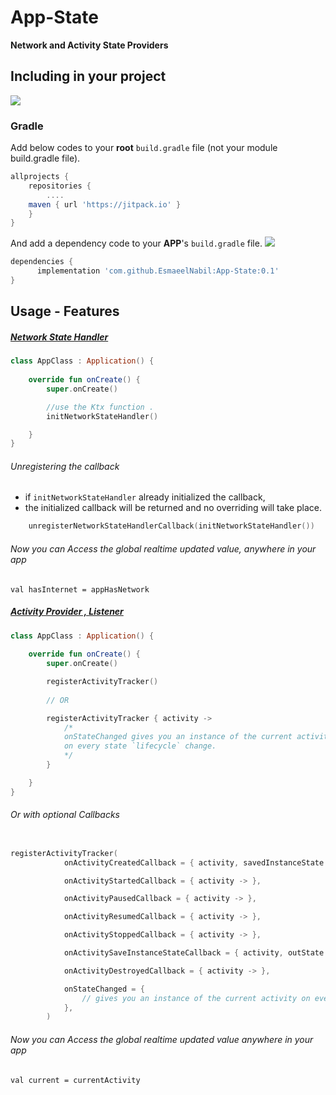 # App-State

**Network and Activity State Providers**

## Including in your project
[![](https://jitpack.io/v/EsmaeelNabil/App-State.svg)](https://jitpack.io/#EsmaeelNabil/App-State)
### Gradle 
Add below codes to your **root** `build.gradle` file (not your module build.gradle file).
```gradle
allprojects {
    repositories {
    	....
	maven { url 'https://jitpack.io' }
    }
}
```
And add a dependency code to your **APP**'s `build.gradle` file. [![](https://jitpack.io/v/EsmaeelNabil/App-State.svg)](https://jitpack.io/#EsmaeelNabil/App-State)
```gradle
dependencies {
	  implementation 'com.github.EsmaeelNabil:App-State:0.1'
}
```
## Usage - Features

##### [Network State Handler](https://github.com/EsmaeelNabil/App-State/blob/master/stateLib/src/main/java/com/esmaeel/statelib/NetworkStateHandler.kt)
``` kotlin
class AppClass : Application() {
   
    override fun onCreate() {
        super.onCreate()

        //use the Ktx function .
        initNetworkStateHandler()

    }
}
```
###### Unregistering the callback
 - if `initNetworkStateHandler` already initialized the callback,
 - the initialized callback will be returned and no overriding will take place.
``` kotlin
    unregisterNetworkStateHandlerCallback(initNetworkStateHandler())
```
    

###### Now you can Access the global realtime updated value, anywhere in your app
`val hasInternet = appHasNetwork`


##### [Activity Provider , Listener](https://github.com/EsmaeelNabil/App-State/blob/master/stateLib/src/main/java/com/esmaeel/statelib/ActivityProvider.kt)
``` kotlin
class AppClass : Application() {
   
    override fun onCreate() {
        super.onCreate()

        registerActivityTracker()
        
        // OR

        registerActivityTracker { activity ->
            /*
            onStateChanged gives you an instance of the current activity
            on every state `lifecycle` change.
            */
        }

    }
}
```

###### Or with optional Callbacks
``` kotlin

registerActivityTracker(
            onActivityCreatedCallback = { activity, savedInstanceState -> },

            onActivityStartedCallback = { activity -> },

            onActivityPausedCallback = { activity -> },

            onActivityResumedCallback = { activity -> },

            onActivityStoppedCallback = { activity -> },

            onActivitySaveInstanceStateCallback = { activity, outState -> },

            onActivityDestroyedCallback = { activity -> },

            onStateChanged = {
                // gives you an instance of the current activity on every state `lifecycle` change
            },
        )
```


###### Now you can Access the global realtime updated value anywhere in your app
`val current = currentActivity`

